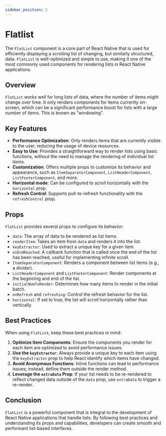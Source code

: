 ```yaml
---
sidebar_position: 2
---
```


# Flatlist

The `FlatList` component is a core part of React Native that is used for efficiently displaying a scrolling list of changing, but similarly structured, data. `FlatList` is well-optimized and simple to use, making it one of the most commonly used components for rendering lists in React Native applications.

## Overview

`FlatList` works well for long lists of data, where the number of items might change over time. It only renders components for items currently on-screen, which can be a significant performance boost for lists with a large number of items. This is known as "windowing".

## Key Features

- **Performance Optimization**: Only renders items that are currently visible to the user, reducing the usage of device resources.
- **Easy to Use**: Provides a straightforward way to render lists using basic functions, without the need to manage the rendering of individual list items.
- **Customization**: Offers multiple props to customize its behavior and appearance, such as `ItemSeparatorComponent`, `ListHeaderComponent`, `ListFooterComponent`, and more.
- **Horizontal mode**: Can be configured to scroll horizontally with the `horizontal` prop.
- **Refresh Control**: Supports pull-to-refresh functionality with the `refreshControl` prop.

## Props

`FlatList` provides several props to configure its behavior:

- `data`: The array of data to be rendered as list items.
- `renderItem`: Takes an item from `data` and renders it into the list.
- `keyExtractor`: Used to extract a unique key for a given item.
- `onEndReached`: A callback function that is called once the end of the list has been reached, useful for implementing infinite scroll.
- `ItemSeparatorComponent`: Renders a component between list items (e.g., a divider).
- `ListHeaderComponent` and `ListFooterComponent`: Render components at the beginning and end of the list.
- `initialNumToRender`: Determines how many items to render in the initial batch.
- `onRefresh` and `refreshing`: Control the refresh behavior for the list.
- `horizontal`: If set to true, the list will scroll horizontally rather than vertically.

## Best Practices

When using `FlatList`, keep these best practices in mind:

1. **Optimize Item Components**: Ensure the components you render for each item are optimized to avoid performance issues.
2. **Use the `keyExtractor`**: Always provide a unique key to each item using the `keyExtractor` prop to help React identify which items have changed.
3. **Avoid Anonymous Functions**: Inline functions can lead to performance issues; instead, define them outside the render method.
4. **Leverage the `extraData` Prop**: If your list needs to be re-rendered to reflect changed data outside of the `data` prop, use `extraData` to trigger a re-render.

## Conclusion

`FlatList` is a powerful component that is integral to the development of React Native applications that handle lists. By following best practices and understanding its props and capabilities, developers can create smooth and performant list-based interfaces.
